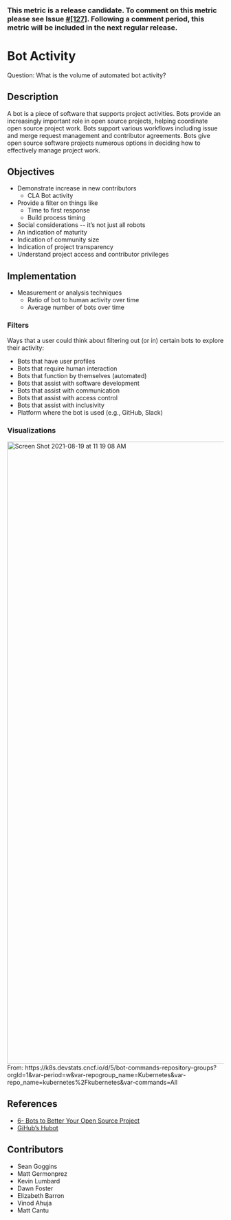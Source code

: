 ### This metric is a release candidate. To comment on this metric please see Issue [#[127]](https://github.com/chaoss/wg-common/issues/127). Following a comment period, this metric will be included in the next regular release.

# Bot Activity 

Question: What is the volume of automated bot activity?

## Description
A bot is a piece of software that supports project activities. Bots provide an increasingly important role in open source projects, helping coordinate open source project work. Bots support various workflows including issue and merge request management and contributor agreements. Bots give open source software projects numerous options in deciding how to effectively manage project work. 

## Objectives
- Demonstrate increase in new contributors
	- CLA Bot activity 
- Provide a filter on things like 
	- Time to first response 
	- Build process timing 
- Social considerations -- it’s not just all robots 
- An indication of maturity
- Indication of community size 
- Indication of project transparency
- Understand project access and contributor privileges

## Implementation
- Measurement or analysis techniques
	- Ratio of bot to human activity over time
	- Average number of bots over time 

### Filters 

Ways that a user could think about filtering out (or in) certain bots to explore their activity:

- Bots that have user profiles
- Bots that require human interaction 
- Bots that function by themselves (automated) 
- Bots that assist with software development 
- Bots that assist with communication
- Bots that assist with access control
- Bots that assist with inclusivity 
- Platform where the bot is used (e.g., GitHub, Slack)

### Visualizations 

<img width="1443" alt="Screen Shot 2021-08-19 at 11 19 08 AM" src="https://user-images.githubusercontent.com/656208/130105428-f9a0cc9e-dc7a-43e3-a654-25261cb4cae8.png">
From: https://k8s.devstats.cncf.io/d/5/bot-commands-repository-groups?orgId=1&var-period=w&var-repogroup_name=Kubernetes&var-repo_name=kubernetes%2Fkubernetes&var-commands=All


## References
- [6- Bots to Better Your Open Source Project](https://www.twilio.com/blog/6-bots-better-open-source-project)
- [GiHub’s Hubot](https://hubot.github.com/)

## Contributors
- Sean Goggins
- Matt Germonprez
- Kevin Lumbard
- Dawn Foster
- Elizabeth Barron
- Vinod Ahuja
- Matt Cantu

